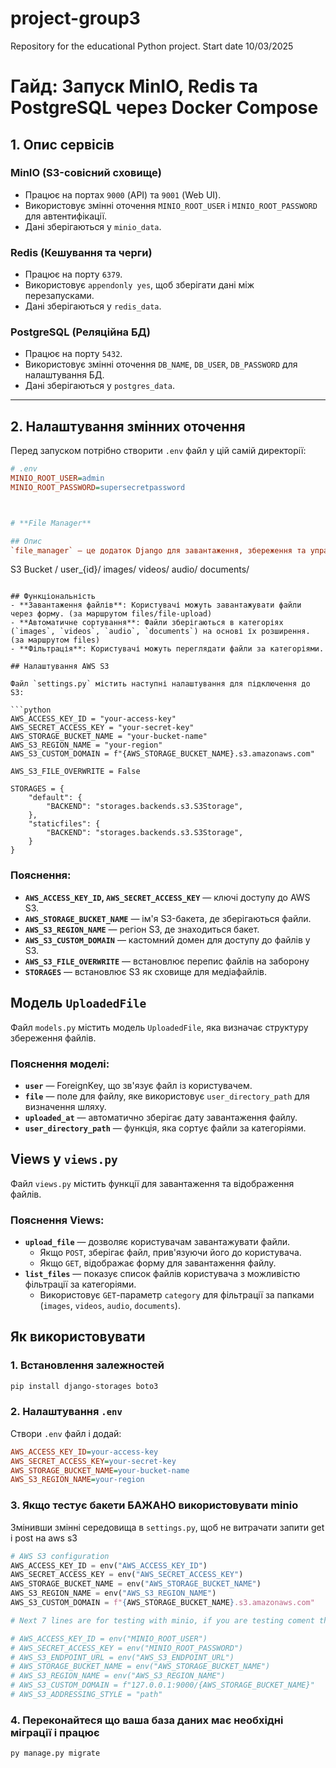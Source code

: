 # project-group3
Repository for the educational Python project. Start date 10/03/2025


# **Гайд: Запуск MinIO, Redis та PostgreSQL через Docker Compose**

## **1. Опис сервісів**
### **MinIO (S3-совісний сховище)**
- Працює на портах `9000` (API) та `9001` (Web UI).
- Використовує змінні оточення `MINIO_ROOT_USER` і `MINIO_ROOT_PASSWORD` для автентифікації.
- Дані зберігаються у `minio_data`.

### **Redis (Кешування та черги)**
- Працює на порту `6379`.
- Використовує `appendonly yes`, щоб зберігати дані між перезапусками.
- Дані зберігаються у `redis_data`.

### **PostgreSQL (Реляційна БД)**
- Працює на порту `5432`.
- Використовує змінні оточення `DB_NAME`, `DB_USER`, `DB_PASSWORD` для налаштування БД.
- Дані зберігаються у `postgres_data`.

---

## **2. Налаштування змінних оточення**
Перед запуском потрібно створити `.env` файл у цій самій директорії:

```ini
# .env
MINIO_ROOT_USER=admin
MINIO_ROOT_PASSWORD=supersecretpassword



# **File Manager**

## Опис
`file_manager` — це додаток Django для завантаження, збереження та управління файлами в AWS S3. Файли зберігаються у вигляді:

```
S3 Bucket /
    user_{id}/
        images/
        videos/
        audio/
        documents/
```

## Функціональність
- **Завантаження файлів**: Користувачі можуть завантажувати файли через форму. (за маршрутом files/file-upload)
- **Автоматичне сортування**: Файли зберігаються в категоріях (`images`, `videos`, `audio`, `documents`) на основі їх розширення. (за маршрутом files)
- **Фільтрація**: Користувачі можуть переглядати файли за категоріями.

## Налаштування AWS S3

Файл `settings.py` містить наступні налаштування для підключення до S3:

```python
AWS_ACCESS_KEY_ID = "your-access-key"
AWS_SECRET_ACCESS_KEY = "your-secret-key"
AWS_STORAGE_BUCKET_NAME = "your-bucket-name"
AWS_S3_REGION_NAME = "your-region"
AWS_S3_CUSTOM_DOMAIN = f"{AWS_STORAGE_BUCKET_NAME}.s3.amazonaws.com"

AWS_S3_FILE_OVERWRITE = False

STORAGES = {
    "default": {
        "BACKEND": "storages.backends.s3.S3Storage",
    },
    "staticfiles": {
        "BACKEND": "storages.backends.s3.S3Storage",
    }
}
```

### Пояснення:
- **`AWS_ACCESS_KEY_ID`, `AWS_SECRET_ACCESS_KEY`** — ключі доступу до AWS S3.
- **`AWS_STORAGE_BUCKET_NAME`** — ім'я S3-бакета, де зберігаються файли.
- **`AWS_S3_REGION_NAME`** — регіон S3, де знаходиться бакет.
- **`AWS_S3_CUSTOM_DOMAIN`** — кастомний домен для доступу до файлів у S3.
- **`AWS_S3_FILE_OVERWRITE`** — встановлює перепис файлів на заборону
- **`STORAGES`** — встановлює S3 як сховище для медіафайлів.




## Модель `UploadedFile`
Файл `models.py` містить модель `UploadedFile`, яка визначає структуру збереження файлів.

### Пояснення моделі:
- **`user`** — ForeignKey, що зв'язує файл із користувачем.
- **`file`** — поле для файлу, яке використовує `user_directory_path` для визначення шляху.
- **`uploaded_at`** — автоматично зберігає дату завантаження файлу.
- **`user_directory_path`** — функція, яка сортує файли за категоріями.

## Views у `views.py`
Файл `views.py` містить функції для завантаження та відображення файлів.

### Пояснення Views:
- **`upload_file`** — дозволяє користувачам завантажувати файли.
  - Якщо `POST`, зберігає файл, прив'язуючи його до користувача.
  - Якщо `GET`, відображає форму для завантаження файлу.
- **`list_files`** — показує список файлів користувача з можливістю фільтрації за категоріями.
  - Використовує `GET`-параметр `category` для фільтрації за папками (`images`, `videos`, `audio`, `documents`).

## Як використовувати

### 1. Встановлення залежностей
```sh
pip install django-storages boto3
```

### 2. Налаштування `.env`
Створи `.env` файл і додай:
```ini
AWS_ACCESS_KEY_ID=your-access-key
AWS_SECRET_ACCESS_KEY=your-secret-key
AWS_STORAGE_BUCKET_NAME=your-bucket-name
AWS_S3_REGION_NAME=your-region
```

### 3. Якщо тестує бакети БАЖАНО використовувати minio
Змінивши змінні середовища в `settings.py`, щоб не витрачати запити get і post на aws s3
```python
# AWS S3 configuration
AWS_ACCESS_KEY_ID = env("AWS_ACCESS_KEY_ID")
AWS_SECRET_ACCESS_KEY = env("AWS_SECRET_ACCESS_KEY")
AWS_STORAGE_BUCKET_NAME = env("AWS_STORAGE_BUCKET_NAME")
AWS_S3_REGION_NAME = env("AWS_S3_REGION_NAME")
AWS_S3_CUSTOM_DOMAIN = f"{AWS_STORAGE_BUCKET_NAME}.s3.amazonaws.com"

# Next 7 lines are for testing with minio, if you are testing coment the above 5 lines and uncomment the next 7 lines

# AWS_ACCESS_KEY_ID = env("MINIO_ROOT_USER")
# AWS_SECRET_ACCESS_KEY = env("MINIO_ROOT_PASSWORD")
# AWS_S3_ENDPOINT_URL = env("AWS_S3_ENDPOINT_URL")
# AWS_STORAGE_BUCKET_NAME = env("AWS_STORAGE_BUCKET_NAME")
# AWS_S3_REGION_NAME = env("AWS_S3_REGION_NAME")
# AWS_S3_CUSTOM_DOMAIN = f"127.0.0.1:9000/{AWS_STORAGE_BUCKET_NAME}"
# AWS_S3_ADDRESSING_STYLE = "path"
```


### 4. Переконайтеся що ваша база даних має необхідні міграції і працює
```sh
py manage.py migrate
```


